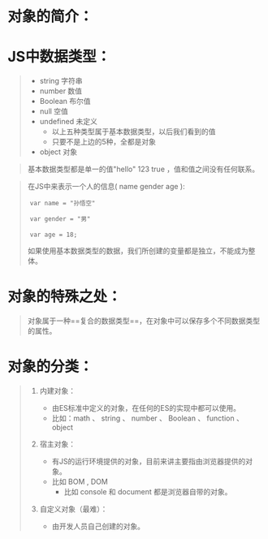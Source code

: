 # 对象的简介：

# JS中数据类型：

> - string  字符串
> - number 数值
> - Boolean 布尔值
> - null  空值
> - undefined  未定义
>   - 以上五种类型属于基本数据类型，以后我们看到的值
>   - 只要不是上边的5种，全都是对象
> - object  对象

> 基本数据类型都是单一的值"hello" 123 true ，值和值之间没有任何联系。

> 在JS中来表示一个人的信息( name gender age ):
>
> ​	`var name = "孙悟空"`
>
> ​	`var gender = "男"`
>
> ​	`var age = 18;`
>
> 如果使用基本数据类型的数据，我们所创建的变量都是独立，不能成为整体。

# 对象的特殊之处：

> 对象属于一种==复合的数据类型==，在对象中可以保存多个不同数据类型的属性。

# 对象的分类：

> 1. 内建对象：
>
>    - 由ES标准中定义的对象，在任何的ES的实现中都可以使用。
>    - 比如：math 、 string 、 number 、 Boolean 、 function 、object
>
> 2. 宿主对象：
>    - 有JS的运行环境提供的对象，目前来讲主要指由浏览器提供的对象。
>    - 比如 BOM , DOM
>      - 比如 console 和 document 都是浏览器自带的对象。
> 3. 自定义对象（最难）：
>    - 由开发人员自己创建的对象。